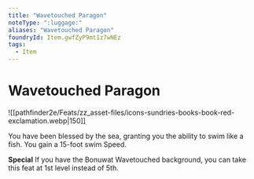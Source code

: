 ```yaml
---
title: "Wavetouched Paragon"
noteType: ":luggage:"
aliases: "Wavetouched Paragon"
foundryId: Item.gwfZyP9mt1z7wNEz
tags:
  - Item
---
```


# Wavetouched Paragon
![[pathfinder2e/Feats/zz_asset-files/icons-sundries-books-book-red-exclamation.webp|150]]

You have been blessed by the sea, granting you the ability to swim like a fish. You gain a 15-foot swim Speed.

**Special** If you have the Bonuwat Wavetouched background, you can take this feat at 1st level instead of 5th.
